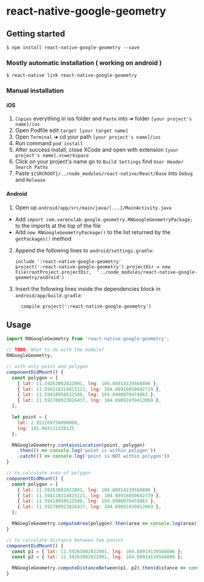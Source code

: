 
# react-native-google-geometry

## Getting started

`$ npm install react-native-google-geometry --save`

### Mostly automatic installation ( working on android )

`$ react-native link react-native-google-geometry`

### Manual installation


#### iOS

1. `Copies` everything in ios folder and `Paste` into ➜ folder `[your project's name]/ios`
2. Open Podfile edit `target [your target name]`
3. Open `Terminal` ➜ cd your path `[your project's name]/ios`
4. Run command `pod install`
5. After success install, close XCode and open with extension `[your project's name].xcworkspace`
6. Click on your project's name go to `Build Settings` find `User Header Search Paths` 
7. Paste `${SRCROOT}/../node_modules/react-native/React/Base` into `Debug` and `Release`

#### Android

1. Open up `android/app/src/main/java/[...]/MainActivity.java`
  - Add `import com.varenslab.google.geometry.RNGoogleGeometryPackage;` to the imports at the top of the file
  - Add `new RNGoogleGeometryPackage()` to the list returned by the `getPackages()` method
2. Append the following lines to `android/settings.gradle`:
  	```
  	include ':react-native-google-geometry'
  	project(':react-native-google-geometry').projectDir = new File(rootProject.projectDir, 	'../node_modules/react-native-google-geometry/android')
  	```
3. Insert the following lines inside the dependencies block in `android/app/build.gradle`:
  	```
      compile project(':react-native-google-geometry')
  	```


## Usage
```javascript
import RNGoogleGeometry from 'react-native-google-geometry';

// TODO: What to do with the module?
RNGoogleGeometry;
```
  
```js
// with only point and polygon
componentDidMount() {
  const polygon = [
	{ lat: 11.59263082822001, lng: 104.88914139568806 },
	{ lat: 11.594118314815121, lng: 104.88916050642729 },
	{ lat: 11.59418958522588, lng: 104.8908070474863 },
	{ lat: 11.592780923826437, lng: 104.89092439413069 },
  ]; 

  let point = {
    lat: 2.951269758090068,
    lng: 101.964111328125
  };

  RNGoogleGeometry.containsLocation(point, polygon)
    .then(() => console.log('point is within polygon'))
    .catch(() => console.log('point is NOT within polygon'))
}
```

```js
// to calculate area of polygon
componentDidMount() {
  const polygon = [
	{ lat: 11.59263082822001, lng: 104.88914139568806 },
	{ lat: 11.594118314815121, lng: 104.88916050642729 },
	{ lat: 11.59418958522588, lng: 104.8908070474863 },
	{ lat: 11.592780923826437, lng: 104.89092439413069 },
  ]; 

  RNGoogleGeometry.computeArea(polygon).then(area => console.log(area));
}
```

```js
// to calculate distance between two ponint
componentDidMount() {
  const p1 = { lat: 11.59263082822001, lng: 104.88914139568806 };
  const p2 = { lat: 11.59263082822001, lng: 104.88914139568806 };

  RNGoogleGeometry.computeDistanceBetween(p1, p2).then(distance => console.log(distance));
}
```



